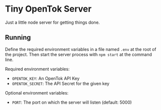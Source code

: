 # Tiny OpenTok Server

Just a little node server for getting things done.

## Running

Define the required environment variables in a file named `.env` at the root of the project. Then
start the server process with `npm start` at the command line.

Required environment variables:
  *  `OPENTOK_KEY`: An OpenTok API Key
  *  `OPENTOK_SECRET`: The API Secret for the given key

Optional environment variables:
  *  `PORT`: The port on which the server will listen (default: 5000)
